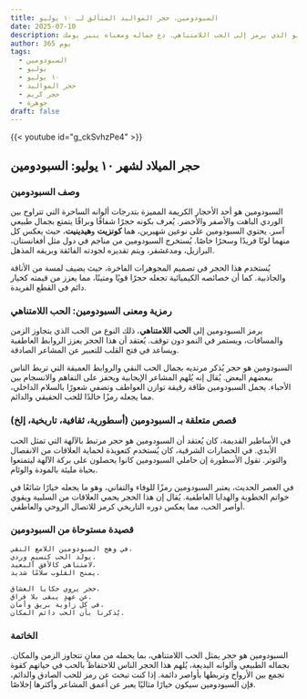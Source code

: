 ```yaml
---
title: السبودومين، حجر المواليد المتألق لـ ١٠ يوليو
date: 2025-07-10
description: اشعر بأهمية السبودومين، حجر المواليد لـ ١٠ يوليو الذي يرمز إلى الحب اللامتناهي. دع جماله ومعناه ينير يومك.
author: 365 يوم
tags:
  - السبودومين
  - يوليو
  - ١٠ يوليو
  - حجر المواليد
  - حجر كريم
  - جوهرة
draft: false
---
```


{{< youtube id="g_ckSvhzPe4" >}}

## حجر الميلاد لشهر ١٠ يوليو: السبودومين

### وصف السبودومين

السبودومين هو أحد الأحجار الكريمة المميزة بتدرجات ألوانه الساحرة التي تتراوح بين الوردي الباهت والأصفر والأخضر. يُعرف بكونه حجرًا شفافًا وبراقًا يتمتع بجمال طبيعي آسر. يحتوي السبودومين على نوعين شهيرين، هما **كونزيت** و**هيدينيت**، حيث يعكس كل منهما لونًا فريدًا وسحرًا خاصًا. يُستخرج السبودومين من مناجم في دول مثل أفغانستان، البرازيل، ومدغشقر، ويتم تقديره لجودته الفائقة وبريقه المذهل.

يُستخدم هذا الحجر في تصميم المجوهرات الفاخرة، حيث يضيف لمسة من الأناقة والجاذبية. كما أن خصائصه الكيميائية تجعله حجرًا قويًا ومتينًا، مما يعزز من قيمته كخيار دائم في القطع الفريدة.

### رمزية ومعنى السبودومين: الحب اللامتناهي

يرمز السبودومين إلى **الحب اللامتناهي**، ذلك النوع من الحب الذي يتجاوز الزمن والمسافات، ويستمر في النمو دون توقف. يُعتقد أن هذا الحجر يعزز الروابط العاطفية ويساعد في فتح القلب للتعبير عن المشاعر الصادقة.

السبودومين هو حجر يُذكر مرتديه بجمال الحب النقي والروابط العميقة التي تربط الناس ببعضهم البعض. يُقال إنه يُلهم المشاعر الإيجابية ويحفز على التفاهم والانسجام بين الأحباء. يحمل السبودومين طاقة رقيقة توازن العواطف وتضفي شعورًا بالسلام الداخلي، مما يجعله رمزًا خالدًا للحب الحقيقي والدائم.

### قصص متعلقة بـ السبودومين (أسطورية، ثقافية، تاريخية، إلخ)

في الأساطير القديمة، كان يُعتقد أن السبودومين هو حجر مرتبط بالآلهة التي تمثل الحب الأبدي. في الحضارات الشرقية، كان يُستخدم كتعويذة لحماية العلاقات من الانفصال والتوتر. تقول الأسطورة إن حاملي السبودومين كانوا يحصلون على بركة الآلهة ليتمتعوا بحياة مليئة بالمودة والوئام.

في العصر الحديث، يعتبر السبودومين رمزًا للوفاء والتفاني، وهو ما يجعله خيارًا شائعًا في خواتم الخطوبة والهدايا العاطفية. يُقال إن هذا الحجر يحمي العلاقات من السلبية ويقوي أواصر الحب، مما يعكس دوره التاريخي كرمز للاتصال الروحي والعاطفي.

### قصيدة مستوحاة من السبودومين

```
في وهج السبودومين اللامع النقي،  
يولد الحب كنسيمٍ وردي.  
لامتناهي كالأفق البعيد،  
يمنح القلوب سلامًا شديد.

حجر يروي حكايا العشاق،  
عن عهدٍ يبقى بلا فراق.  
في كل زاوية بريق وأمان،  
يُذكرنا بأن الحب دائم المكان.
```

### الخاتمة

السبودومين هو حجر يمثل الحب اللامتناهي، بما يحمله من معانٍ تتجاوز الزمن والمكان. بجماله الطبيعي وألوانه البديعة، يُلهم هذا الحجر الناس للاحتفاظ بالحب في حياتهم كقوة تجمع بين الأرواح وتربطها بأواصر دائمة. إذا كنت تبحث عن رمز للحب الصادق والدائم، فإن السبودومين سيكون خيارًا مثاليًا يعبر عن أعمق المشاعر وأكثرها إخلاصًا.